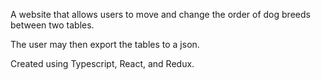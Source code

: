 A website that allows users to move and change the order of dog breeds between two tables.

The user may then export the tables to a json.

Created using Typescript, React, and Redux.